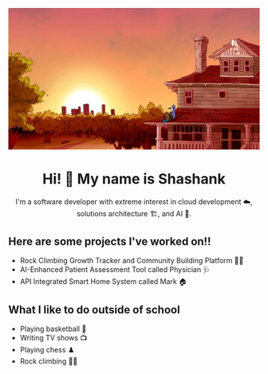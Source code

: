 <!DOCTYPE html>
<html lang="en">
<head>
  <meta charset="UTF-8">
  <meta name="viewport" content="width=device-width, initial-scale=1.0">
</head>
<body>
  <p align="center">
    <img src="wallpaper.jpg" alt="Wallpaper">
  </p>

  <h1 align="center">Hi! 👋 My name is Shashank</h1>

  <p align="center">
    I'm a software developer with extreme interest in cloud development ☁️, solutions architecture 🏗️, and AI 🤖.
  </p>

  <h2>Here are some projects I've worked on!!</h2>
  <ul>
    <li>Rock Climbing Growth Tracker and Community Building Platform 🧗‍♂️</li>
    <li>AI-Enhanced Patient Assessment Tool called Physician 🩺</li>
    <li>API Integrated Smart Home System called Mark 🏠</li>
  </ul>

  <h2>What I like to do outside of school</h2>
  <ul>
    <li>Playing basketball 🏀</li>
    <li>Writing TV shows 📺</li>
    <li>Playing chess ♟️</li>
    <li>Rock climbing 🧗‍♂️</li>
  </ul>
</body>
</html>
